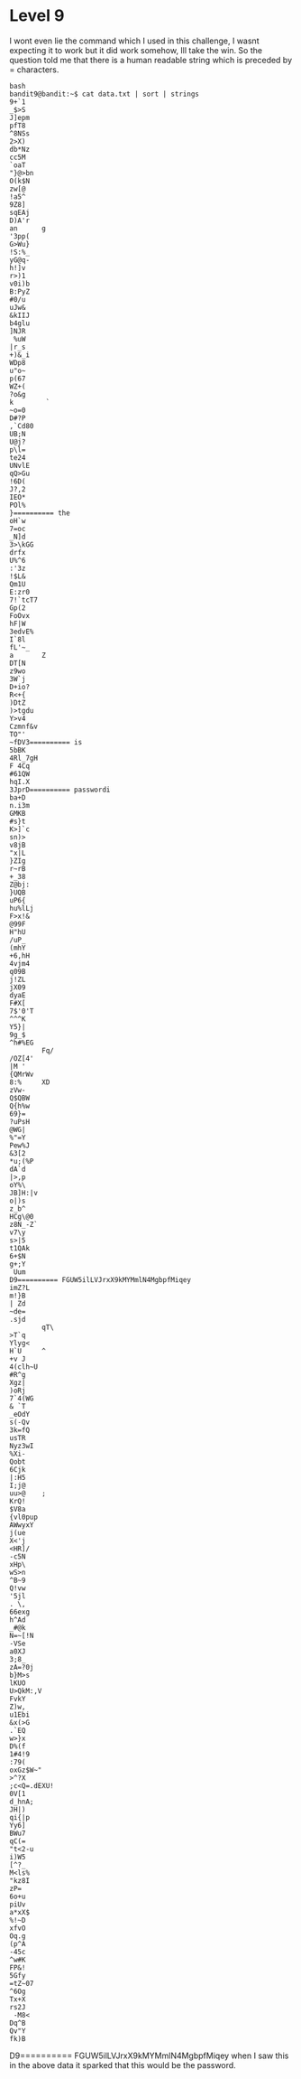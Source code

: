 # Level 9
I wont even lie the command which I used in this challenge, I wasnt expecting it to work but it did work somehow, Ill take the win.
So the question told me that there is a human readable string which is preceded by = characters.
~~~
bash
bandit9@bandit:~$ cat data.txt | sort | strings
9+`1
_$>S
J]epm
pfT8
^8NSs
2>X)
db*Nz
cc5M
`oaT
"}@>bn
O(k$N
zw[@
!a5^
9Z8]
sqEAj
D)A'r
an      g
'3pp(
G>Wu}
!S:%_
yG@q-
h!]v
r>)1
v0i)b
B:PyZ
#0/u
uJw&
&kIIJ
b4glu
]NJR
 %uW
|r_s
+)&_i
WDp8
u"o~
p(67
WZ+(
?o&g
k        `
~o=0
D#?P
,`Cd80
UB;N
U@j?
p\l=
te24
UNvlE
qQ>Gu
!6D(
J?,2
IEO*
POl%
}========== the
oH`w
7=oc
_N]d
3>\kGG
drfx
U%^6
:'3z
!$L&
Qm1U
E:zr0
7!`tcT7
Gp(2
FoOvx
hF|W
3edvE%
I`8l
fL'~_
a       Z
DT[N
z9wo
3W`j
D+io?
R<+{
)DtZ
)>tgdu
Y>v4
Czmnf&v
TO"'
~fDV3========== is
5bBK
4Rl_7gH
F 4Cq
#61QW
hqI.X
3JprD========== passwordi
ba+D
n.i3m
GMKB
#s}t
K>]`c
sn)>
v8jB
"x|L
}ZIg
r~rB
+_38
Z@bj:
}UQB
uP6{
hu%lLj
F>x!&
@99F
H"hU
/uP_
(mhY
+6,hH
4vjm4
q09B
j!ZL
jX09
dyaE
F#X[
7$'0'T
^^^K
Y5}|
9g_$
^h#%EG
        Fq/
/OZ[4'
|M '
{QMrWv
8:%     XD
zVw-
Q$QBW
Q{h%w
69}=
?uPsH
@WG|
%"=Y
Pew%J
&3[2
*u;(%P
dA`d
|>,p
oY%\
JB]H:|v
o|)s
z_b^
HCg\@0
z8N_-Z`
v7\y
s>|5
t1QAk
6+$N
g+;Y
 Uum
D9========== FGUW5ilLVJrxX9kMYMmlN4MgbpfMiqey
imZ?L
m!}B
| Zd
~de=
.sjd
        qT\
>T`q
Ylyg<
H`U     ^
+v J
4(clh~U
#R^g
Xgz|
)oRj
7`4(WG
& `T
_eOdY
s(-Qv
3k=fQ
usTR
Nyz3wI
%Xi-
Qobt
6Cjk
|:H5
I;j@
uu>@    ;
KrQ!
$V8a
{vl0pup
AWwyxY
j(ue
X<'j
<HR]/
-c5N
xHp\
wS>n
^B~9
Q!vw
'5jl
. \,
66exg
h^Ad
_#@k
N=~[!N
-VSe
a0XJ
3;8_
zA=?0j
b}M>s
lKUO
U>QkM:,V
FvkY
Z)w,
u1Ebi
&x(>G
.`EQ
w>}x
D%(f
1#4!9
:79(
oxGz$W~"
>^?X
;c<Q=.dEXU!
0V[1
d_hnA;
JH|)
qi{|p
Yy6]
BWu7
qC(=
"t<2-u
i)W5
[^?_
M<ls%
"kz8I
zP=
6o+u
piUv
a*xX$
%!~D
xfvO
Oq.g
(p^A
-45c
^w#K
FP&!
5Gfy
=tZ~07
^6Og
Tx+X
rs2J
 -M8<
Dq^B
Qv"Y
fk)B
~~~
D9========== FGUW5ilLVJrxX9kMYMmlN4MgbpfMiqey when I saw this in the above data it sparked that this would be the password.
